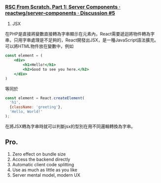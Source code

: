 
###  [RSC From Scratch. Part 1: Server Components · reactwg/server-components · Discussion #5](https://github.com/reactwg/server-components/discussions/5)

1. JSX

在PHP是直接將變數直接轉為字串顯示在元素內，React需要遞迴將物件轉為字串，只用字串處理是不足夠的，React開發出JSX，是一種JavaScript語法擴充。可以將HTML物件放在變數中，例如
```jsx
const element = (
	<div>
		<h1>Hello!</h1>
		<h2>Good to see you here.</h2>
	</div>
)
```
等同於
```jsx
const element = React.createElement(
  'h1',
  {className: 'greeting'},
  'Hello, World!'
);
```
在將JSX轉為字串時就可以判斷jsx的型別在用不同邏輯轉換為字串。

## Pro.
1. Zero effect on bundle size
2. Access the backend directly
3. Automatic client code splitting
4. Use as much as little as you like
5. Server mental model, modern UX